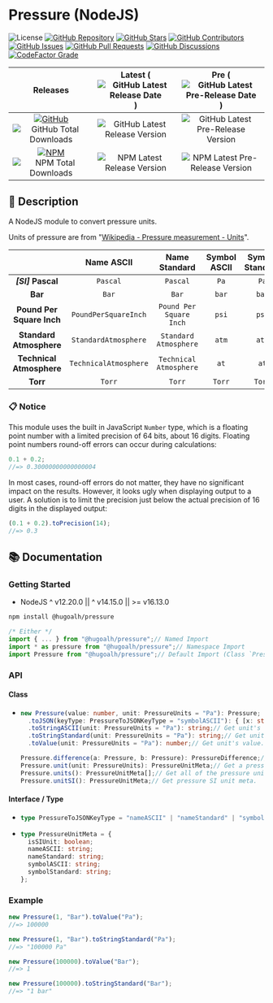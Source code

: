 # Pressure (NodeJS)

![License](https://img.shields.io/static/v1?label=License&message=MIT&style=flat-square "License")
[![GitHub Repository](https://img.shields.io/badge/Repository-181717?logo=github&logoColor=ffffff&style=flat-square "GitHub Repository")](https://github.com/hugoalh-studio/pressure-nodejs)
[![GitHub Stars](https://img.shields.io/github/stars/hugoalh-studio/pressure-nodejs?label=Stars&logo=github&logoColor=ffffff&style=flat-square "GitHub Stars")](https://github.com/hugoalh-studio/pressure-nodejs/stargazers)
[![GitHub Contributors](https://img.shields.io/github/contributors/hugoalh-studio/pressure-nodejs?label=Contributors&logo=github&logoColor=ffffff&style=flat-square "GitHub Contributors")](https://github.com/hugoalh-studio/pressure-nodejs/graphs/contributors)
[![GitHub Issues](https://img.shields.io/github/issues-raw/hugoalh-studio/pressure-nodejs?label=Issues&logo=github&logoColor=ffffff&style=flat-square "GitHub Issues")](https://github.com/hugoalh-studio/pressure-nodejs/issues)
[![GitHub Pull Requests](https://img.shields.io/github/issues-pr-raw/hugoalh-studio/pressure-nodejs?label=Pull%20Requests&logo=github&logoColor=ffffff&style=flat-square "GitHub Pull Requests")](https://github.com/hugoalh-studio/pressure-nodejs/pulls)
[![GitHub Discussions](https://img.shields.io/github/discussions/hugoalh-studio/pressure-nodejs?label=Discussions&logo=github&logoColor=ffffff&style=flat-square "GitHub Discussions")](https://github.com/hugoalh-studio/pressure-nodejs/discussions)
[![CodeFactor Grade](https://img.shields.io/codefactor/grade/github/hugoalh-studio/pressure-nodejs?label=Grade&logo=codefactor&logoColor=ffffff&style=flat-square "CodeFactor Grade")](https://www.codefactor.io/repository/github/hugoalh-studio/pressure-nodejs)

| **Releases** | **Latest** (![GitHub Latest Release Date](https://img.shields.io/github/release-date/hugoalh-studio/pressure-nodejs?label=&style=flat-square "GitHub Latest Release Date")) | **Pre** (![GitHub Latest Pre-Release Date](https://img.shields.io/github/release-date-pre/hugoalh-studio/pressure-nodejs?label=&style=flat-square "GitHub Latest Pre-Release Date")) |
|:-:|:-:|:-:|
| [![GitHub](https://img.shields.io/badge/GitHub-181717?logo=github&logoColor=ffffff&style=flat-square "GitHub")](https://github.com/hugoalh-studio/pressure-nodejs/releases) ![GitHub Total Downloads](https://img.shields.io/github/downloads/hugoalh-studio/pressure-nodejs/total?label=&style=flat-square "GitHub Total Downloads") | ![GitHub Latest Release Version](https://img.shields.io/github/release/hugoalh-studio/pressure-nodejs?sort=semver&label=&style=flat-square "GitHub Latest Release Version") | ![GitHub Latest Pre-Release Version](https://img.shields.io/github/release/hugoalh-studio/pressure-nodejs?include_prereleases&sort=semver&label=&style=flat-square "GitHub Latest Pre-Release Version") |
| [![NPM](https://img.shields.io/badge/NPM-CB3837?logo=npm&logoColor=ffffff&style=flat-square "NPM")](https://www.npmjs.com/package/@hugoalh/pressure) ![NPM Total Downloads](https://img.shields.io/npm/dt/@hugoalh/pressure?label=&style=flat-square "NPM Total Downloads") | ![NPM Latest Release Version](https://img.shields.io/npm/v/@hugoalh/pressure/latest?label=&style=flat-square "NPM Latest Release Version") | ![NPM Latest Pre-Release Version](https://img.shields.io/npm/v/@hugoalh/pressure/pre?label=&style=flat-square "NPM Latest Pre-Release Version") |

## 📝 Description

A NodeJS module to convert pressure units.

Units of pressure are from "[Wikipedia - Pressure measurement - Units](https://en.wikipedia.org/wiki/Pressure_measurement#Units)".

|  | **Name ASCII** | **Name Standard** | **Symbol ASCII** | **Symbol Standard** | **... (\*: Exclusive)** |
|:-:|:-:|:-:|:-:|:-:|:-:|
|  ***\[SI\]*** **Pascal**  | `Pascal` | `Pascal` | `Pa` | `Pa` |  |
| **Bar** | `Bar` | `Bar` | `bar` | `bar` |  |
| **Pound Per Square Inch** | `PoundPerSquareInch` | `Pound Per Square Inch` | `psi` | `psi` |  |
| **Standard Atmosphere** | `StandardAtmosphere` | `Standard Atmosphere` | `atm` | `atm` |  |
| **Technical Atmosphere** | `TechnicalAtmosphere` | `Technical Atmosphere` | `at` | `at` |  |
| **Torr** | `Torr` | `Torr` | `Torr` | `Torr` |  |

### 📋 Notice

This module uses the built in JavaScript `Number` type, which is a floating point number with a limited precision of 64 bits, about 16 digits. Floating point numbers round-off errors can occur during calculations:

```js
0.1 + 0.2;
//=> 0.30000000000000004
```

In most cases, round-off errors do not matter, they have no significant impact on the results. However, it looks ugly when displaying output to a user. A solution is to limit the precision just below the actual precision of 16 digits in the displayed output:

```js
(0.1 + 0.2).toPrecision(14);
//=> 0.3
```

## 📚 Documentation

### Getting Started

- NodeJS ^ v12.20.0 \|\| ^ v14.15.0 \|\| >= v16.13.0

```sh
npm install @hugoalh/pressure
```

```js
/* Either */
import { ... } from "@hugoalh/pressure";// Named Import
import * as pressure from "@hugoalh/pressure";// Namespace Import
import Pressure from "@hugoalh/pressure";// Default Import (Class `Pressure`)
```

### API

#### Class

- ```ts
  new Pressure(value: number, unit: PressureUnits = "Pa"): Pressure;
    .toJSON(keyType: PressureToJSONKeyType = "symbolASCII"): { [x: string]: number; };// Get all of the units value.
    .toStringASCII(unit: PressureUnits = "Pa"): string;// Get unit's value with ASCII symbol.
    .toStringStandard(unit: PressureUnits = "Pa"): string;// Get unit's value with Standard symbol.
    .toValue(unit: PressureUnits = "Pa"): number;// Get unit's value.
  
  Pressure.difference(a: Pressure, b: Pressure): PressureDifference;// Calculate pressure difference by units.
  Pressure.unit(unit: PressureUnits): PressureUnitMeta;// Get a pressure unit meta.
  Pressure.units(): PressureUnitMeta[];// Get all of the pressure units meta.
  Pressure.unitSI(): PressureUnitMeta;// Get pressure SI unit meta.
  ```

#### Interface / Type

- ```ts
  type PressureToJSONKeyType = "nameASCII" | "nameStandard" | "symbolASCII" | "symbolStandard";
  ```
- ```ts
  type PressureUnitMeta = {
    isSIUnit: boolean;
    nameASCII: string;
    nameStandard: string;
    symbolASCII: string;
    symbolStandard: string;
  };
  ```

### Example

```js
new Pressure(1, "Bar").toValue("Pa");
//=> 100000
```

```js
new Pressure(1, "Bar").toStringStandard("Pa");
//=> "100000 Pa"
```

```js
new Pressure(100000).toValue("Bar");
//=> 1
```

```js
new Pressure(100000).toStringStandard("Bar");
//=> "1 bar"
```
